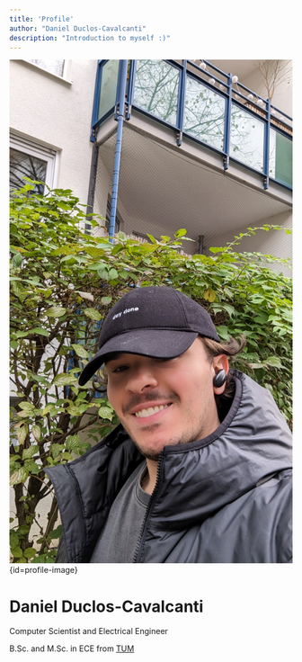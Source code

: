 ```yaml
---
title: 'Profile'
author: "Daniel Duclos-Cavalcanti"
description: "Introduction to myself :)"
---
```


![](/assets/images/photo2.jpg){id=profile-image}

# Daniel Duclos-Cavalcanti

<p id="profile-caption">
  Computer Scientist and Electrical Engineer
</p>

<p id="profile-caption">
  B.Sc. and M.Sc. in ECE from <a href="https://www.tum.de/en/">TUM</a>
</p>

